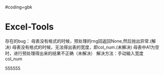 #coding=gbk
# Excel-Tools


存在的bug：
母表没有格式的时候，预处理的rng回返回None,然后抛出异常.(解决)
母表没有格式的时候，无法得出表的宽度，即col_num.(未解决)
母表中A1为空时，进行预处理得出来的结果不正确（未解决）
解决方法：手动输入宽度col_num


555555
